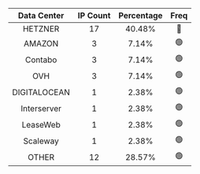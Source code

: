 | Data Center | IP Count | Percentage | Freq |
|:------------:|:--------:|:-----------:|:-----:|
| HETZNER | 17 | 40.48% | 🔴 |
| AMAZON | 3 | 7.14% | 🟢 |
| Contabo | 3 | 7.14% | 🟢 |
| OVH | 3 | 7.14% | 🟢 |
| DIGITALOCEAN | 1 | 2.38% | 🟢 |
| Interserver | 1 | 2.38% | 🟢 |
| LeaseWeb | 1 | 2.38% | 🟢 |
| Scaleway | 1 | 2.38% | 🟢 |
| OTHER | 12 | 28.57% | 🟢 |